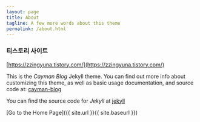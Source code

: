 ```yaml
---
layout: page
title: About
tagline: A few more words about this theme
permalink: /about.html
---
```


### 티스토리 사이트

[https://zzingyuna.tistory.com/](https://zzingyuna.tistory.com/)  
  
  
  
  
  
This is the _Cayman Blog_ Jekyll theme. You can find out more info about customizing this theme, as well as basic usage documentation, and source code at: [cayman-blog](https://github.com/lorepirri/cayman-blog)

You can find the source code for _Jekyll_ at [jekyll](https://github.com/jekyll/jekyll)


[Go to the Home Page]({{ site.url }}{{ site.baseurl }})
